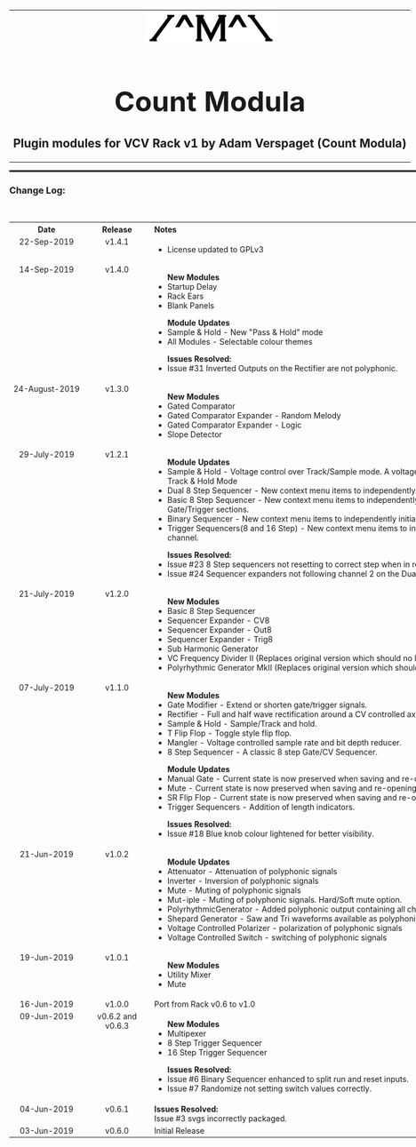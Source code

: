 <table style="width:1000px; border: 0px solid black;">
<tr style="border: 0px solid black;">
<td style="border: 0px solid black;">
<center>
<img src="./img/CountModulaLogo.png" alt="Count Modula">
<h1 style="border-bottom: 0px;font-size:50px;">Count Modula</h1>
<h2 style="border-bottom: 0px;">Plugin modules for VCV Rack v1 by Adam Verspaget (Count Modula)</h2>
</center>
</td>
</tr>
</table>
<hr style="width:1000px; border: 1px solid black;"/>
<h3>Change Log:</h3>
&nbsp;
<table style="width:1000px;">
<tr valign="top">
<th align="center" style="width:120px;">Date</th>
<th align="center">Release</th>
<th align="left">Notes</th>
</tr>

<tr valign="top">
<td align="center">22-Sep-2019</td>
<td align="center">v1.4.1</td>
<td align="left">
<ul>
<li>License updated to GPLv3</li>
</ul>
</td>
</tr>

<tr valign="top">
<td align="center">14-Sep-2019</td>
<td align="center">v1.4.0</td>
<td align="left">
<ul>
<b>New Modules</b>
<li>Startup Delay</li>
<li>Rack Ears</li>
<li>Blank Panels</>
</ul>
<ul>
<b>Module Updates</b>
<li>Sample &amp; Hold - New "Pass &amp; Hold" mode</li>
<li>All Modules - Selectable colour themes</li>
</ul>
<ul>
<b>Issues Resolved:</b>
<li>Issue #31 Inverted Outputs on the Rectifier are not polyphonic.</li>
</ul>
</td>
</tr>

<tr valign="top">
<td align="center">24-August-2019</td>
<td align="center">v1.3.0</td>
<td align="left">
<ul>
<b>New Modules</b>
<li>Gated Comparator</li>
<li>Gated Comparator Expander - Random Melody</li>
<li>Gated Comparator Expander - Logic</li>
<li>Slope Detector</li>
</ul>
</td>
</tr>
<tr valign="top">
<td align="center">29-July-2019</td>
<td align="center">v1.2.1</td>
<td align="left">
<ul>
<b>Module Updates</b>
<li>Sample &amp; Hold - Voltage control over Track/Sample mode. A voltage over 2 Volts at the mode input selects Track & Hold Mode</li>
<li>Dual 8 Step Sequencer - New context menu items to independently initialize/randomize each channel.</li>
<li>Basic 8 Step Sequencer - New context menu items to independently initialize/randomize CV and Gate/Trigger sections.</li>
<li>Binary Sequencer - New context menu items to independently initialize/randomize the division mix knobs.</li>
<li>Trigger Sequencers(8 and 16 Step) - New context menu items to independently initialize/randomize each channel.</li>			
</ul>
<ul>
<b>Issues Resolved:</b>
<li>Issue #23 8 Step sequencers not resetting to correct step when in reverse direction.</li>
<li>Issue #24 Sequencer expanders not following channel 2 on the Dual 8 Step Sequencer.</li>
</ul>
</td>
</tr>	
<tr valign="top">
<td align="center">21-July-2019</td>
<td align="center">v1.2.0</td>
<td align="left">
<ul>
<b>New Modules</b>
<li>Basic 8 Step Sequencer</li>
<li>Sequencer Expander - CV8</li>
<li>Sequencer Expander - Out8</li>
<li>Sequencer Expander - Trig8</li>
<li>Sub Harmonic Generator</li>
<li>VC Frequency Divider II (Replaces original version which should no longer be used in new patches)</li>
<li>Polyrhythmic Generator MkII (Replaces original version which should no longer be used in new patches)</li>
</ul>
</td>
</tr>
<tr valign="top">
<td align="center">07-July-2019</td>
<td align="center">v1.1.0</td>
<td align="left">
<ul>
<b>New Modules</b><br/>
<li>Gate Modifier - Extend or shorten gate/trigger signals.</li>
<li>Rectifier - Full and half wave rectification around a CV controlled axis.</li>
<li>Sample & Hold - Sample/Track and hold.</li>
<li>T Flip Flop - Toggle style flip flop.</li>
<li>Mangler - Voltage controlled sample rate and bit depth reducer.</li>
<li>8 Step Sequencer - A classic 8 step Gate/CV Sequencer.</li>
</ul>
<ul>
<b>Module Updates</b><br/>
<li>Manual Gate - Current state is now preserved when saving and re-opening a patch.</li>
<li>Mute - Current state is now preserved when saving and re-opening a patch.</li>
<li>SR Flip Flop - Current state is now preserved when saving and re-opening a patch.</li>
<li>Trigger Sequencers - Addition of length indicators.</li>
</ul>
<ul>
<b>Issues Resolved:</b><br/>
<li>Issue #18 Blue knob colour lightened for better visibility.</li>
</ul>
</td>
</tr>
<tr valign="top">
<td align="center">21-Jun-2019</td>
<td align="center">v1.0.2</td>
<td align="left">
<ul>
<b>Module Updates</b><br/>
<li>Attenuator - Attenuation of polyphonic signals</li>
<li>Inverter - Inversion of polyphonic signals</li>
<li>Mute - Muting of polyphonic signals</li>
<li>Mut-iple - Muting of polyphonic signals. Hard/Soft mute option.</li>
<li>PolyrhythmicGenerator  - Added polyphonic output containing all channels</li>
<li>Shepard Generator - Saw and Tri waveforms available as polyphonic signals</li>
<li>Voltage Controlled Polarizer - polarization of polyphonic signals</li>
<li>Voltage Controlled Switch - switching of polyphonic signals</li>
</ul>
</td>
</tr>
<tr valign="top">
<td align="center">19-Jun-2019</td>
<td align="center">v1.0.1</td>
<td align="left">
<ul>
<b>New Modules</b><br/>
<li>Utility Mixer</li>
<li>Mute</li>
</ul>
</td>
</tr>
<tr valign="top">
<td align="center">16-Jun-2019</td>
<td align="center">v1.0.0</td>
<td align="left">
Port from Rack v0.6 to v1.0
</td>
</tr>
<tr valign="top">
<td align="center">09-Jun-2019</td>
<td align="center">v0.6.2 and v0.6.3</td>
<td align="left">
<ul>
<b>New Modules</b><br/>
<li>Multipexer</li>
<li>8 Step Trigger Sequencer</li>
<li>16 Step Trigger Sequencer</li>
</ul>
<ul>
<b>Issues Resolved:</b><br/>
<li>Issue #6 Binary Sequencer enhanced to split run and reset inputs.</li>
<li>Issue #7 Randomize not setting switch values correctly.</li>
</ul>
</td>
</tr>
<tr valign="top">
<td align="center">04-Jun-2019</td>
<td align="center">v0.6.1</td>
<td align="left">
<b>Issues Resolved:</b><br/>
Issue #3 svgs incorrectly packaged.<br/>
</td>
</tr>
<tr valign="top">
<td align="center">03-Jun-2019</td>
<td align="center">v0.6.0</td>
<td>Initial Release</td>
</tr>
</table>



